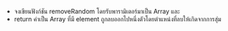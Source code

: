 - จงเขียนฟังก์ชัน removeRandom โดยรับพารามิเตอร์มาเป็น Array และ
- return ค่าเป็น Array ที่มี element ถูกลบออกไปหนึ่งตัวโดยตำแหน่งที่ลบให้เกิดจากการสุ่ม
